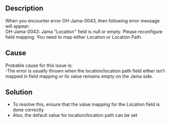 ## Description

When you encounter error OH-Jama-0043, then following error message will appear:  
OH-Jama-0043: Jama "Location" field is null or empty. Please reconfigure field mapping. You need to map either Location or Location Path.

## Cause

Probable cause for this issue is:  
-The error is usually thrown when the location/location path field either isn’t mapped in field mapping or its value remains empty on the Jama side.

## Solution

- To resolve this, ensure that the value mapping for the Location field is done correctly  
- Also, the default value for location/location path can be set
